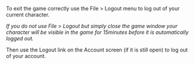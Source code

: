 To exit the game correctly use the File > Logout menu to log out of your current character.

_If you do not use File > Logout but simply close the game window your character will be visible in the game for 15minutes before it is automatically logged out._

Then use the Logout link on the Account screen (if it is still open) to log out of your account.